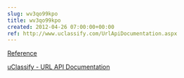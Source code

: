 ```yaml
---  
slug: wv3qo99kpo
title: wv3qo99kpo
created: 2012-04-26 07:00:00+00:00
ref: http://www.uclassify.com/UrlApiDocumentation.aspx
---  
```

[Reference](http://www.uclassify.com/UrlApiDocumentation.aspx)
 
[uClassify - URL API Documentation](http://www.uclassify.com/UrlApiDocumentation.aspx)
